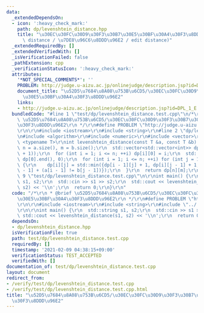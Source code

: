 ```yaml
---
data:
  _extendedDependsOn:
  - icon: ':heavy_check_mark:'
    path: dp/levenshtein_distance.hpp
    title: "\u30EC\u30FC\u30D9\u30F3\u30B7\u30E5\u30BF\u30A4\u30F3\u8DDD\u96E2 (Levenshtein\
      \ distance / \u7DE8\u96C6\u8DDD\u96E2 / edit distance)"
  _extendedRequiredBy: []
  _extendedVerifiedWith: []
  _isVerificationFailed: false
  _pathExtension: cpp
  _verificationStatusIcon: ':heavy_check_mark:'
  attributes:
    '*NOT_SPECIAL_COMMENTS*': ''
    PROBLEM: http://judge.u-aizu.ac.jp/onlinejudge/description.jsp?id=DPL_1_E
    document_title: "\u52D5\u7684\u8A08\u753B\u6CD5/\u30EC\u30FC\u30D9\u30F3\u30B7\
      \u30E5\u30BF\u30A4\u30F3\u8DDD\u96E2"
    links:
    - http://judge.u-aizu.ac.jp/onlinejudge/description.jsp?id=DPL_1_E
  bundledCode: "#line 1 \"test/dp/levenshtein_distance.test.cpp\"\n/*\r\n * @brief\
    \ \u52D5\u7684\u8A08\u753B\u6CD5/\u30EC\u30FC\u30D9\u30F3\u30B7\u30E5\u30BF\u30A4\
    \u30F3\u8DDD\u96E2\r\n */\r\n#define PROBLEM \"http://judge.u-aizu.ac.jp/onlinejudge/description.jsp?id=DPL_1_E\"\
    \r\n\r\n#include <iostream>\r\n#include <string>\r\n#line 2 \"dp/levenshtein_distance.hpp\"\
    \n#include <algorithm>\r\n#include <numeric>\r\n#include <vector>\r\n\r\ntemplate\
    \ <typename T>\r\nint levenshtein_distance(const T &a, const T &b) {\r\n  int\
    \ n = a.size(), m = b.size();\r\n  std::vector<std::vector<int>> dp(n + 1, std::vector<int>(m\
    \ + 1));\r\n  for (int i = 1; i <= n; ++i) dp[i][0] = i;\r\n  std::iota(dp[0].begin(),\
    \ dp[0].end(), 0);\r\n  for (int i = 1; i <= n; ++i) for (int j = 1; j <= m; ++j)\
    \ {\r\n    dp[i][j] = std::min({dp[i - 1][j] + 1, dp[i][j - 1] + 1, dp[i - 1][j\
    \ - 1] + (a[i - 1] != b[j - 1])});\r\n  }\r\n  return dp[n][m];\r\n}\r\n#line\
    \ 9 \"test/dp/levenshtein_distance.test.cpp\"\n\r\nint main() {\r\n  std::string\
    \ s1, s2;\r\n  std::cin >> s1 >> s2;\r\n  std::cout << levenshtein_distance(s1,\
    \ s2) << '\\n';\r\n  return 0;\r\n}\r\n"
  code: "/*\r\n * @brief \u52D5\u7684\u8A08\u753B\u6CD5/\u30EC\u30FC\u30D9\u30F3\u30B7\
    \u30E5\u30BF\u30A4\u30F3\u8DDD\u96E2\r\n */\r\n#define PROBLEM \"http://judge.u-aizu.ac.jp/onlinejudge/description.jsp?id=DPL_1_E\"\
    \r\n\r\n#include <iostream>\r\n#include <string>\r\n#include \"../../dp/levenshtein_distance.hpp\"\
    \r\n\r\nint main() {\r\n  std::string s1, s2;\r\n  std::cin >> s1 >> s2;\r\n \
    \ std::cout << levenshtein_distance(s1, s2) << '\\n';\r\n  return 0;\r\n}\r\n"
  dependsOn:
  - dp/levenshtein_distance.hpp
  isVerificationFile: true
  path: test/dp/levenshtein_distance.test.cpp
  requiredBy: []
  timestamp: '2021-02-09 04:38:15+09:00'
  verificationStatus: TEST_ACCEPTED
  verifiedWith: []
documentation_of: test/dp/levenshtein_distance.test.cpp
layout: document
redirect_from:
- /verify/test/dp/levenshtein_distance.test.cpp
- /verify/test/dp/levenshtein_distance.test.cpp.html
title: "\u52D5\u7684\u8A08\u753B\u6CD5/\u30EC\u30FC\u30D9\u30F3\u30B7\u30E5\u30BF\u30A4\
  \u30F3\u8DDD\u96E2"
---
```

